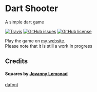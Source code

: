# Dart Shooter
A simple dart game

[![Travis](https://img.shields.io/travis/GOGO98901/dart-shooter.svg?style=flat-square)](https://travis-ci.org/GOGO98901/dart-shooter/branches)
[![GitHub issues](https://img.shields.io/github/issues/GOGO98901/dart-shooter.svg?style=flat-square)](https://github.com/GOGO98901/dart-shooter/issues)
[![GitHub license](https://img.shields.io/badge/license-Apache%202-blue.svg?style=flat-square)](https://raw.githubusercontent.com/GOGO98901/dart-shooter/master/LICENSE)

Play the game on [my website](http://roryclaasen.me/dart-shooter).<br>
Please note that it is still a work in progress

## Credits
#### Squares by [Jovanny Lemonad](http://www.dafont.com/jovanny-lemonad.d1907)
[dafont](http://www.dafont.com/squares2.font)
